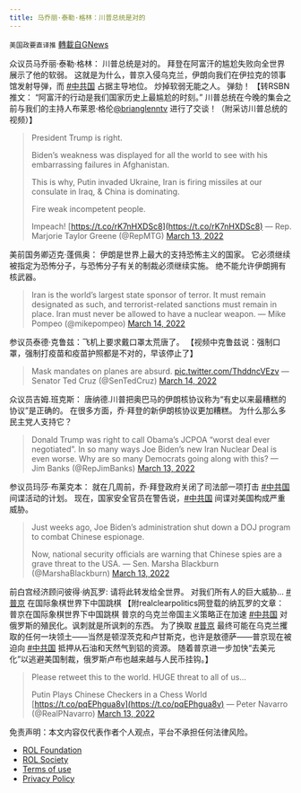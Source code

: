 ```yaml
---
title: 马乔丽·泰勒·格林：川普总统是对的
---
```

`美国政要直译推` [轉載自GNews](https://gnews.org/zh-hans/2160383/)

众议员马乔丽·泰勒·格林： 川普总统是对的。 拜登在阿富汗的尴尬失败向全世界展示了他的软弱。 这就是为什么，普京入侵乌克兰，伊朗向我们在伊拉克的领事馆发射导弹，而 [#中共国](https://gettr.com/hashtag/%23%E4%B8%AD%E5%85%B1%E5%9B%BD) 占据主导地位。 炒掉软弱无能之人。 弹劾！ 【转RSBN推文： “阿富汗的行动是我们国家历史上最尴尬的时刻。” 川普总统在今晚的集会之前与我们的主持人布莱恩·格伦[@brianglenntv](https://gettr.com/user/brianglenntv) 进行了交谈！（附采访川普总统的视频）】



> President Trump is right.
> 
> Biden’s weakness was displayed for all the world to see with his embarrassing failures in Afghanistan.
> 
> This is why, Putin invaded Ukraine, Iran is firing missiles at our consulate in Iraq, & China is dominating.
> 
> Fire weak incompetent people.
> 
> Impeach! [https://t.co/rK7nHXDSc8](https://t.co/rK7nHXDSc8)
> — Rep. Marjorie Taylor Greene (@RepMTG) [March 13, 2022](https://twitter.com/RepMTG/status/1503096422899625992?ref_src=twsrc%5Etfw)



美前国务卿迈克·蓬佩奥： 伊朗是世界上最大的支持恐怖主义的国家。 它必须继续被指定为恐怖分子，与恐怖分子有关的制裁必须继续实施。 绝不能允许伊朗拥有核武器。



> Iran is the world’s largest state sponsor of terror.
> It must remain designated as such, and terrorist-related sanctions must remain in place.
> Iran must never be allowed to have a nuclear weapon.
> — Mike Pompeo (@mikepompeo) [March 14, 2022](https://twitter.com/mikepompeo/status/1503183366279024640?ref_src=twsrc%5Etfw)



参议员泰德·克鲁兹：飞机上要求戴口罩太荒唐了。 【视频中克鲁兹说：强制口罩，强制打疫苗和疫苗护照都是不对的，早该停止了】



> Mask mandates on planes are absurd. [pic.twitter.com/ThddncVEzv](https://t.co/ThddncVEzv)
> — Senator Ted Cruz (@SenTedCruz) [March 14, 2022](https://twitter.com/SenTedCruz/status/1503164953825533954?ref_src=twsrc%5Etfw)



众议员吉姆.班克斯： 唐纳德.川普把奥巴马的伊朗核协议称为“有史以来最糟糕的协议”是正确的。 在很多方面，乔·拜登的新伊朗核协议更加糟糕。 为什么那么多民主党人支持它？



> Donald Trump was right to call Obama’s JCPOA “worst deal ever negotiated”. In so many ways Joe Biden’s new Iran Nuclear Deal is even worse. Why are so many Democrats going along with this?
> — Jim Banks (@RepJimBanks) [March 13, 2022](https://twitter.com/RepJimBanks/status/1503084199024250884?ref_src=twsrc%5Etfw)



参议员玛莎·布莱克本： 就在几周前，乔·拜登政府关闭了司法部一项打击 [#中共国](https://twitter.com/hashtag/%E4%B8%AD%E5%85%B1%E5%9B%BD?src=hashtag_click) 间谍活动的计划。 现在，国家安全官员在警告说，[#中共国](https://twitter.com/hashtag/%E4%B8%AD%E5%85%B1%E5%9B%BD?src=hashtag_click) 间谍对美国构成严重威胁。



> Just weeks ago, Joe Biden’s administration shut down a DOJ program to combat Chinese espionage.
>  
> Now, national security officials are warning that Chinese spies are a grave threat to the USA.
> — Sen. Marsha Blackburn (@MarshaBlackburn) [March 13, 2022](https://twitter.com/MarshaBlackburn/status/1503068158424457227?ref_src=twsrc%5Etfw)



前白宫经济顾问彼得·纳瓦罗: 请将此转发给全世界。 对我们所有人的巨大威胁… [#普京](https://gettr.com/hashtag/%23%E6%99%AE%E4%BA%AC) 在国际象棋世界下中国跳棋 【附realclearpolitics网登载的纳瓦罗的文章：普京在国际象棋世界下中国跳棋 普京的乌克兰帝国主义策略正在加速 [#中共国](https://gettr.com/hashtag/%23%E4%B8%AD%E5%85%B1%E5%9B%BD) 对俄罗斯的殖民化。讽刺就是所讽刺的东西。 为了换取 [#普京](https://gettr.com/hashtag/%23%E6%99%AE%E4%BA%AC) 最终可能在乌克兰攫取的任何一块领土——当然是顿涅茨克和卢甘斯克，也许是敖德萨——普京现在被迫向 [#中共国](https://gettr.com/hashtag/%23%E4%B8%AD%E5%85%B1%E5%9B%BD) 抵押从石油和天然气到铝的资源。 随着普京进一步加快“去美元化”以逃避美国制裁，俄罗斯卢布也越来越与人民币挂钩。】



> Please retweet this to the world. HUGE threat to all of us…
> 
> Putin Plays Chinese Checkers in a Chess World [https://t.co/pqEPhgua8v](https://t.co/pqEPhgua8v)
> — Peter Navarro (@RealPNavarro) [March 13, 2022](https://twitter.com/RealPNavarro/status/1503064602560667648?ref_src=twsrc%5Etfw)



 

免责声明：本文内容仅代表作者个人观点，平台不承担任何法律风险。

- [ROL Foundation](https://rolfoundation.org/)
- [ROL Society](https://rolsociety.org/)
- [Terms of use](https://gnews.org/terms-of-use-3/)
- [Privacy Policy](https://gnews.org/privacy-policy/)
